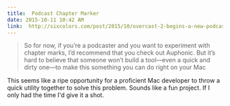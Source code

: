 ```yaml
---
title:  Podcast Chapter Marker
date: 2015-10-11 10:42 AM
link:  http://sixcolors.com/post/2015/10/overcast-2-begins-a-new-podcast-chapter/
---
```


>  So for now, if you’re a podcaster and you want to experiment with chapter marks, I’d recommend that you check out Auphonic. But it’s hard to believe that someone won’t build a tool—even a quick and dirty one—to make this something you can do right on your Mac

This seems like a ripe opportunity for a proficient Mac developer to throw a quick utility together to solve this problem. Sounds like a fun project. If I only had the time I'd give it a shot.
